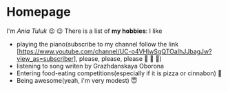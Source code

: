 # Homepage
I'm *Ania Tuluk* 	😉 :wink:
There is a list of **my hobbies**:
I like 
* playing the piano(subscribe to my channel follow the link [https://www.youtube.com/channel/UC-o4VHlwSgQTOaIhJJbagJw?view_as=subscriber], please, please, please :pray: :pray: :pray:)
* listening to song writen by Grazhdanskaya Oborona
* Entering food-eating competitions(especially if it is pizza or cinnabon) :pizza:
* Being awesome(yeah, i'm very modest) :innocent:
